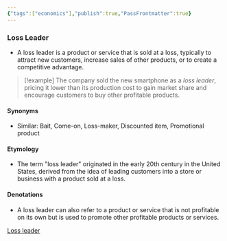 ```yaml
---
{"tags":["economics"],"publish":true,"PassFrontmatter":true}
---
```


### Loss Leader
- A loss leader is a product or service that is sold at a loss, typically to attract new customers, increase sales of other products, or to create a competitive advantage.

> [!example]
> The company sold the new smartphone as a *loss leader*, pricing it lower than its production cost to gain market share and encourage customers to buy other profitable products.

#### **Synonyms**
- Similar: Bait, Come-on, Loss-maker, Discounted item, Promotional product

#### **Etymology**
- The term "loss leader" originated in the early 20th century in the United States, derived from the idea of leading customers into a store or business with a product sold at a loss.

#### **Denotations**
- A loss leader can also refer to a product or service that is not profitable on its own but is used to promote other profitable products or services.

[Loss leader](https://en.wikipedia.org/wiki/Loss_leader)